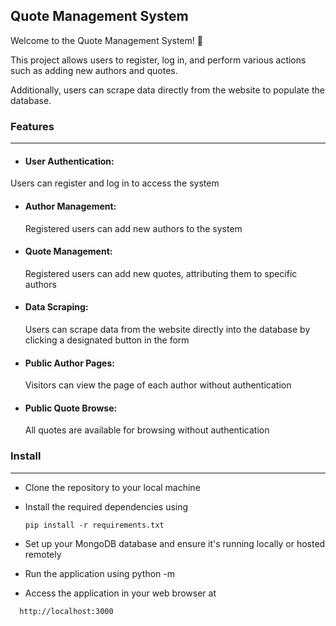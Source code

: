 ## Quote Management System

Welcome to the Quote Management System! 👾

This project allows users to register, log in, and perform various actions such as adding new authors and quotes. 

Additionally, users can scrape data directly from the website to populate the database.

### Features
------------

- #### User Authentication:
Users can register and log in to access the system
- #### Author Management:
  Registered users can add new authors to the system
- #### Quote Management:
  Registered users can add new quotes, attributing them to specific authors
- #### Data Scraping:
  Users can scrape data from the website directly into the database by clicking a designated button in the form
- #### Public Author Pages:
  Visitors can view the page of each author without authentication
- #### Public Quote Browse:
  All quotes are available for browsing without authentication

### Install
-----------
- Clone the repository to your local machine
- Install the required dependencies using
  
  ```
  pip install -r requirements.txt
  ```
- Set up your MongoDB database and ensure it's running locally or hosted remotely
- Run the application using python -m 
- Access the application in your web browser at
  
```
  http://localhost:3000
```

